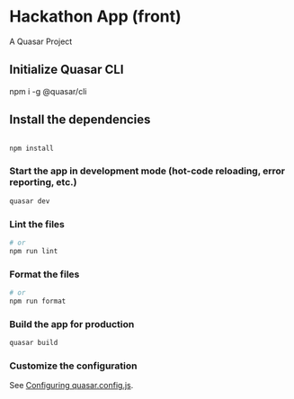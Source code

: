 # Hackathon App (front)

A Quasar Project

##  Initialize Quasar CLI
npm i -g @quasar/cli


## Install the dependencies
```bash

npm install
```

### Start the app in development mode (hot-code reloading, error reporting, etc.)
```bash
quasar dev
```


### Lint the files
```bash
# or
npm run lint
```


### Format the files
```bash
# or
npm run format
```



### Build the app for production
```bash
quasar build
```

### Customize the configuration
See [Configuring quasar.config.js](https://v2.quasar.dev/quasar-cli-vite/quasar-config-js).
